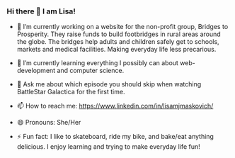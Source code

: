 ### Hi there 👋 I am Lisa!


- 🔭 I’m currently working on a website for the non-profit group, Bridges to Prosperity.  They raise funds to build footbridges in rural areas around the globe.  The bridges help adults and children safely get to schools, markets and medical facilities. Making everyday life less precarious. 

- 🌱 I’m currently learning everything I possibly can about web-development and computer science.

- 💬 Ask me about which episode you should skip when watching BattleStar Galactica for the first time. 

- 📫 How to reach me: https://www.linkedin.com/in/lisamjmaskovich/

- 😄 Pronouns: She/Her

- ⚡ Fun fact: I like to skateboard, ride my bike, and bake/eat anything delicious.  I enjoy learning and trying to make everyday life fun!

